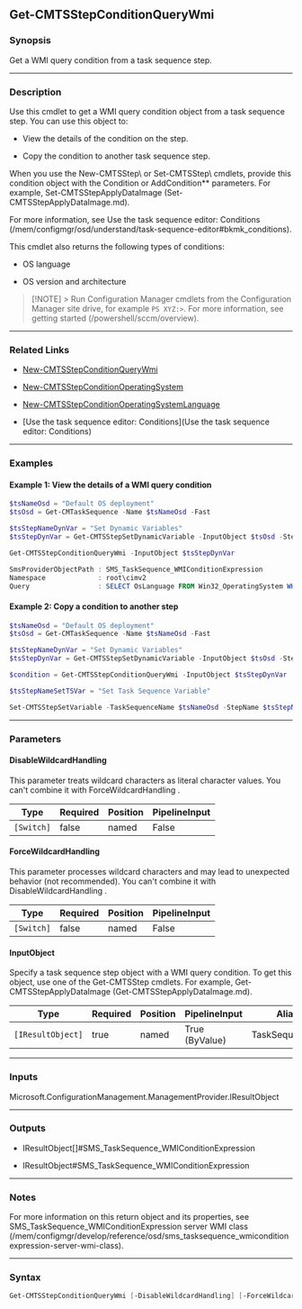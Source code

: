Get-CMTSStepConditionQueryWmi
-----------------------------




### Synopsis
Get a WMI query condition from a task sequence step.



---


### Description

Use this cmdlet to get a WMI query condition object from a task sequence step. You can use this object to:



- View the details of the condition on the step.



- Copy the condition to another task sequence step.






When you use the New-CMTSStep\ or Set-CMTSStep\ cmdlets, provide this condition object with the Condition or AddCondition** parameters. For example, Set-CMTSStepApplyDataImage (Set-CMTSStepApplyDataImage.md).



For more information, see Use the task sequence editor: Conditions (/mem/configmgr/osd/understand/task-sequence-editor#bkmk_conditions).



This cmdlet also returns the following types of conditions:



- OS language



- OS version and architecture





> [!NOTE] > Run Configuration Manager cmdlets from the Configuration Manager site drive, for example `PS XYZ:>`. For more information, see getting started (/powershell/sccm/overview).




---


### Related Links
* [New-CMTSStepConditionQueryWmi](New-CMTSStepConditionQueryWmi)



* [New-CMTSStepConditionOperatingSystem](New-CMTSStepConditionOperatingSystem)



* [New-CMTSStepConditionOperatingSystemLanguage](New-CMTSStepConditionOperatingSystemLanguage)



* [Use the task sequence editor: Conditions](Use the task sequence editor: Conditions)





---


### Examples
#### Example 1: View the details of a WMI query condition
```PowerShell
$tsNameOsd = "Default OS deployment"
$tsOsd = Get-CMTaskSequence -Name $tsNameOsd -Fast

$tsStepNameDynVar = "Set Dynamic Variables"
$tsStepDynVar = Get-CMTSStepSetDynamicVariable -InputObject $tsOsd -StepName $tsStepNameDynVar

Get-CMTSStepConditionQueryWmi -InputObject $tsStepDynVar

SmsProviderObjectPath : SMS_TaskSequence_WMIConditionExpression
Namespace             : root\cimv2
Query                 : SELECT OsLanguage FROM Win32_OperatingSystem WHERE OsLanguage='2108'
```

#### Example 2: Copy a condition to another step
```PowerShell
$tsNameOsd = "Default OS deployment"
$tsOsd = Get-CMTaskSequence -Name $tsNameOsd -Fast

$tsStepNameDynVar = "Set Dynamic Variables"
$tsStepDynVar = Get-CMTSStepSetDynamicVariable -InputObject $tsOsd -StepName $tsStepNameDynVar

$condition = Get-CMTSStepConditionQueryWmi -InputObject $tsStepDynVar

$tsStepNameSetTSVar = "Set Task Sequence Variable"

Set-CMTSStepSetVariable -TaskSequenceName $tsNameOsd -StepName $tsStepNameSetTSVar -AddCondition $condition
```



---


### Parameters
#### **DisableWildcardHandling**

This parameter treats wildcard characters as literal character values. You can't combine it with ForceWildcardHandling .






|Type      |Required|Position|PipelineInput|
|----------|--------|--------|-------------|
|`[Switch]`|false   |named   |False        |



#### **ForceWildcardHandling**

This parameter processes wildcard characters and may lead to unexpected behavior (not recommended). You can't combine it with DisableWildcardHandling .






|Type      |Required|Position|PipelineInput|
|----------|--------|--------|-------------|
|`[Switch]`|false   |named   |False        |



#### **InputObject**

Specify a task sequence step object with a WMI query condition. To get this object, use one of the Get-CMTSStep cmdlets. For example, Get-CMTSStepApplyDataImage (Get-CMTSStepApplyDataImage.md).






|Type             |Required|Position|PipelineInput |Aliases         |
|-----------------|--------|--------|--------------|----------------|
|`[IResultObject]`|true    |named   |True (ByValue)|TaskSequenceStep|





---


### Inputs
Microsoft.ConfigurationManagement.ManagementProvider.IResultObject





---


### Outputs
* IResultObject[]#SMS_TaskSequence_WMIConditionExpression


* IResultObject#SMS_TaskSequence_WMIConditionExpression






---


### Notes
For more information on this return object and its properties, see SMS_TaskSequence_WMIConditionExpression server WMI class (/mem/configmgr/develop/reference/osd/sms_tasksequence_wmiconditionexpression-server-wmi-class).



---


### Syntax
```PowerShell
Get-CMTSStepConditionQueryWmi [-DisableWildcardHandling] [-ForceWildcardHandling] -InputObject <IResultObject> [<CommonParameters>]
```
